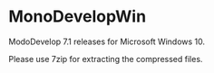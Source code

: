 # MonoDevelopWin
ModoDevelop 7.1 releases for Microsoft Windows 10.   

Please use 7zip for extracting the compressed files. 
